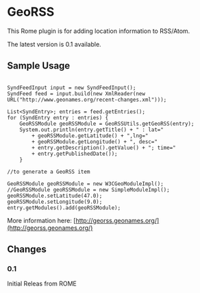 # GeoRSS


This Rome plugin is for adding location information to RSS/Atom.



The latest version is 0.1 available.


## Sample Usage



```

SyndFeedInput input = new SyndFeedInput();
SyndFeed feed = input.build(new XmlReader(new URL("http://www.geonames.org/recent-changes.xml")));

List<SyndEntry>; entries = feed.getEntries();
for (SyndEntry entry : entries) {
    GeoRSSModule geoRSSModule = GeoRSSUtils.getGeoRSS(entry);
    System.out.println(entry.getTitle() + " : lat="
        + geoRSSModule.getLatitude() + ",lng="
        + geoRSSModule.getLongitude() + ", desc="
        + entry.getDescription().getValue() + "; time="
        + entry.getPublishedDate());
    }

//to generate a GeoRSS item

GeoRSSModule geoRSSModule = new W3CGeoModuleImpl();
//GeoRSSModule geoRSSModule = new SimpleModuleImpl();
geoRSSModule.setLatitude(47.0);
geoRSSModule.setLongitude(9.0);
entry.getModules().add(geoRSSModule);

```


More information here: [http://georss.geonames.org/](http://georss.geonames.org/)


## Changes


### 0.1



Initial Releas from ROME

